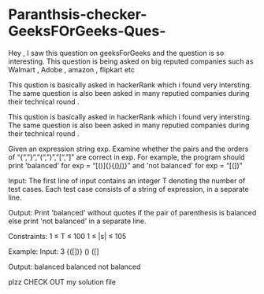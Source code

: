 # Paranthsis-checker-GeeksFOrGeeks-Ques-

Hey , I saw this question on geeksForGeeks and the question is so interesting.
This question is being asked on big reputed companies such as Walmart , Adobe , amazon , flipkart etc
  
This qustion is basically asked in hackerRank which i found very intersting.
The same question is also been asked in many reputied companies during their technical round .
  
This qustion is basically asked in hackerRank which i found very intersting.
The same question is also been asked in many reputied companies during their technical round .

Given an expression string exp. Examine whether the pairs and the orders of “{“,”}”,”(“,”)”,”[“,”]” are correct in exp.
For example, the program should print 'balanced' for exp = “[()]{}{[()()]()}” and 'not balanced' for exp = “[(])”

Input:
The first line of input contains an integer T denoting the number of test cases.  Each test case consists of a string of expression, in a separate line.

Output:
Print 'balanced' without quotes if the pair of parenthesis is balanced else print 'not balanced' in a separate line.

Constraints:
1 ≤ T ≤ 100
1 ≤ |s| ≤ 105

Example:
Input:
3
{([])}
()
([]

Output:
balanced
balanced
not balanced


plzz CHECK OUT my solution file
